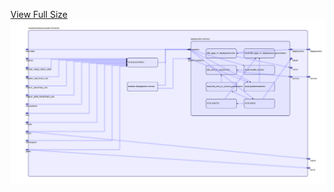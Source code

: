 [View Full Size](https://raw.githubusercontent.com/mingfang/terraform-k8s-modules/master/modules/baserow/web-frontend/diagram.svg?sanitize=true)<img src="diagram.svg"/>
